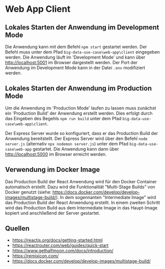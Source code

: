 # Web App Client

## Lokales Starten der Anwendung im Development Mode

Die Anwendung kann mit dem Befehl `npm start` gestartet werden. 
Der Befehl muss unter dem Pfad `big-data-use-case\web-app\client` eingegeben werden.
Die Anwendung läuft im 'Development Mode' und kann über [http://localhost:5001](http://localhost:5001) im Browser dargestellt werden.
Der Port der Anwendung im Development Mode kann in der Datei `.env` modifiziert werden.

## Lokales Starten der Anwendung im Production Mode
Um die Anwendung im 'Production Mode' laufen zu lassen muss zunächst ein 'Production Build' der Anwendung erstellt werden. 
Dies erfolgt durch das Eingeben des Begehls `npm run build` unter dem Pfad `big-data-use-case\web-app\client`.

Der Express Server wurde so konfiguriert, dass er das Production Build der Anwendung bereitstellt.
Der Express Server wird über den Befehl `node server.js` (alternativ `npx nodemon server.js`) unter dem Pfad `big-data-use-case\web-app` gestartet.
Die Anwendung kann dann über [http://localhost:5000](http://localhost:5000) im Browser erreicht werden.

## Verwendung im Docker Image
Das Production Build der React Anwendung wird für den Docker Container automatisch erstellt. 
Dazu wird die Funktionalität "Multi-Stage Builds" von Docker genutzt (siehe: https://docs.docker.com/develop/develop-images/multistage-build/).
In dem sogennanten "Intermediate Image" wird das Production Build der React Anwendung erstellt.
In einem zweiten Schritt wird das Production Build aus dem Intermediate Image in das Haupt-Image kopiert und anschließend der Server gestartet. 

## Quellen
- https://reactjs.org/docs/getting-started.html
- https://reactrouter.com/web/guides/quick-start
- https://www.gethalfmoon.com/docs/introduction/
- https://remixicon.com/
- https://docs.docker.com/develop/develop-images/multistage-build/